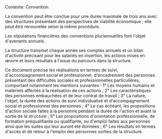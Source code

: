 Contexte: Convention

La convention peut être conclue pour une durée maximale de trois ans avec des structures présentant des perspectives de viabilité économique ; elle peut être renouvelée selon la même procédure.

Les stipulations financières des conventions pluriannuelles font l'objet d'avenants annuels.

La structure transmet chaque année ses comptes annuels et un bilan d'activité précisant pour les salariés en insertion, les actions mises en œuvre et leurs résultats à l'issue du parcours dans la structure.

Ce document précise les réalisations en termes de suivi, d'accompagnement social et professionnel, d'encadrement des personnes présentant des difficultés sociales et professionnelles particulières, comportant notamment les mentions suivantes : 1° Les moyens humains et matériels affectés à la réalisation de ces actions ; 2° Les caractéristiques des personnes embauchées et de leur contrat de travail ; 3° La nature, l'objet, la durée des actions de suivi individualisé et d'accompagnement social et professionnel des personnes ; 4° Le cas échéant, les propositions d'action sociale faites à la personne pendant la durée de l'action et avant la sortie de la structure ; 5° Les propositions d'orientation professionnelle, de formation préqualifiante ou qualifiante, ou d'emploi faites aux personnes ainsi que les suites qui leur auront été données ; 6° Les résultats en termes d'accès et de retour à l'emploi des personnes sorties de la structure.